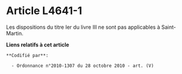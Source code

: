 # Article L4641-1

Les dispositions du titre Ier du livre III ne sont pas applicables à Saint-Martin.

**Liens relatifs à cet article**

	**Codifié par**:

	  - Ordonnance n°2010-1307 du 28 octobre 2010 - art. (V)
